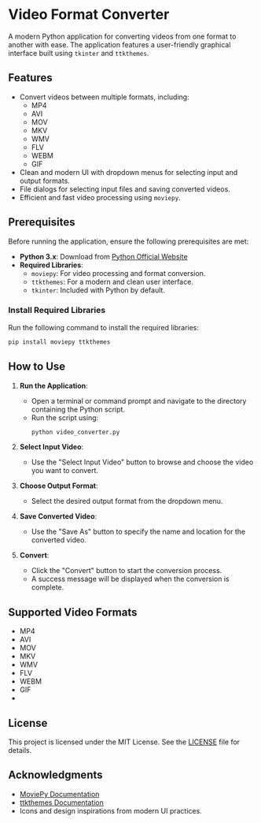 # Video Format Converter

A modern Python application for converting videos from one format to another with ease. The application features a user-friendly graphical interface built using `tkinter` and `ttkthemes`.

## Features

- Convert videos between multiple formats, including:
  - MP4
  - AVI
  - MOV
  - MKV
  - WMV
  - FLV
  - WEBM
  - GIF
- Clean and modern UI with dropdown menus for selecting input and output formats.
- File dialogs for selecting input files and saving converted videos.
- Efficient and fast video processing using `moviepy`.

## Prerequisites

Before running the application, ensure the following prerequisites are met:

- **Python 3.x**: Download from [Python Official Website](https://www.python.org/downloads/)
- **Required Libraries**:
  - `moviepy`: For video processing and format conversion.
  - `ttkthemes`: For a modern and clean user interface.
  - `tkinter`: Included with Python by default.

### Install Required Libraries

Run the following command to install the required libraries:

```bash
pip install moviepy ttkthemes
```

## How to Use

1. **Run the Application**:
   - Open a terminal or command prompt and navigate to the directory containing the Python script.
   - Run the script using:
     ```bash
     python video_converter.py
     ```

2. **Select Input Video**:
   - Use the "Select Input Video" button to browse and choose the video you want to convert.

3. **Choose Output Format**:
   - Select the desired output format from the dropdown menu.

4. **Save Converted Video**:
   - Use the "Save As" button to specify the name and location for the converted video.

5. **Convert**:
   - Click the "Convert" button to start the conversion process.
   - A success message will be displayed when the conversion is complete.

## Supported Video Formats

- MP4
- AVI
- MOV
- MKV
- WMV
- FLV
- WEBM
- GIF
- 
## License

This project is licensed under the MIT License. See the [LICENSE](LICENSE) file for details.

## Acknowledgments

- [MoviePy Documentation](https://zulko.github.io/moviepy/)
- [ttkthemes Documentation](https://ttkthemes.readthedocs.io/)
- Icons and design inspirations from modern UI practices.
